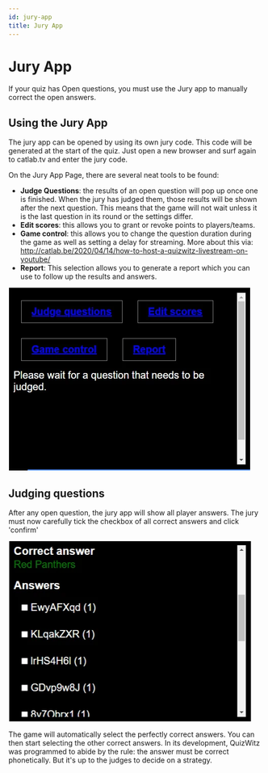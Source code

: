 ```yaml
---
id: jury-app
title: Jury App
---
```


# Jury App
If your quiz has Open questions, you must use the Jury app to manually correct the open answers.

## Using the Jury App
The jury app can be opened by using its own jury code. This code will be generated at the start of the quiz. 
Just open a new browser and surf again to catlab.tv and enter the jury code.

On the Jury App Page, there are several neat tools to be found:
 * **Judge Questions**: the results of an open question will pop up once one is finished. When the jury has judged them, 
   those results will be shown after the next question. This means that the game will not wait unless it is the last 
   question in its round or the settings differ.
 * **Edit scores**: this allows you to grant or revoke points to players/teams.
 * **Game control**: this allows you to change the question duration during the game as well as setting a delay for 
   streaming. More about this via: http://catlab.be/2020/04/14/how-to-host-a-quizwitz-livestream-on-youtube/
 * **Report**: This selection allows you to generate a report which you can use to follow up the results and answers.

![Screenshot of the Jury app in Pending state](../../assets/images/jury-app-waiting.png)

## Judging questions
After any open question, the jury app will show all player answers. The jury must now carefully tick the checkbox of 
all correct answers and click 'confirm'

![Screenshot of the Jury app in the Judging state](../../assets/images/jury-app-judging.png)

The game will automatically select the perfectly correct answers. You can then start selecting the other correct 
answers. In its development, QuizWitz was programmed to abide by the rule: the answer must be correct phonetically.
But it's up to the judges to decide on a strategy.

